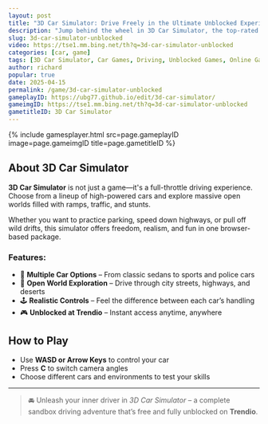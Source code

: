 ```yaml
---
layout: post
title: "3D Car Simulator: Drive Freely in the Ultimate Unblocked Experience"
description: "Jump behind the wheel in 3D Car Simulator, the top-rated unblocked driving game on Trendio. Explore, drift, and race through realistic environments for free – no downloads needed!"
slug: 3d-car-simulator-unblocked
video: https://tse1.mm.bing.net/th?q=3d-car-simulator-unblocked
categories: [car, game]
tags: [3D Car Simulator, Car Games, Driving, Unblocked Games, Online Games]
author: richard
popular: true
date: 2025-04-15
permalink: /game/3d-car-simulator-unblocked
gameplayID: https://ubg77.github.io/edit/3d-car-simulator/
gameimgID: https://tse1.mm.bing.net/th?q=3d-car-simulator-unblocked
gametitleID: 3D Car Simulator
---
```


{% include gamesplayer.html
  src=page.gameplayID
  image=page.gameimgID
  title=page.gametitleID
%}

## About 3D Car Simulator

**3D Car Simulator** is not just a game—it's a full-throttle driving experience. Choose from a lineup of high-powered cars and explore massive open worlds filled with ramps, traffic, and stunts.

Whether you want to practice parking, speed down highways, or pull off wild drifts, this simulator offers freedom, realism, and fun in one browser-based package.

### Features:
- 🚗 **Multiple Car Options** – From classic sedans to sports and police cars
- 🌆 **Open World Exploration** – Drive through city streets, highways, and deserts
- 🕹️ **Realistic Controls** – Feel the difference between each car’s handling
- 🎮 **Unblocked at Trendio** – Instant access anytime, anywhere

## How to Play

- Use **WASD or Arrow Keys** to control your car  
- Press **C** to switch camera angles  
- Choose different cars and environments to test your skills

---

> 🚘 Unleash your inner driver in *3D Car Simulator* – a complete sandbox driving adventure that’s free and fully unblocked on **Trendio**.

